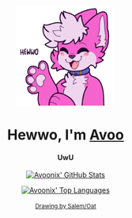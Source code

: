 <div align="center">
	<img src="https://github.com/avoonix/avoonix/raw/master/hewwo.png" alt="Happy pink fox smiling and waving hello" height="200">
</div>

<h1 align="center">Hewwo, I'm <a href="https://avoonix.com/" target="_blank">Avoo</a>
<h4 align="center">UwU</h4>

<div align="center">

[![Avoonix' GitHub Stats](https://github-readme-stats.vercel.app/api?username=avoonix&show_icons=true&theme=omni&include_all_commits=true&count_private=true&title_color=ff55c8&text_color=ff55c8&icon_color=ff55c8&border_color=ff55c8&bg_color=ffd4f1&cache_seconds=62100&border_radius=24)](https://github.com/anuraghazra/github-readme-stats)

[![Avoonix' Top Languages](https://github-readme-stats.vercel.app/api/top-langs/?username=avoonix&langs_count=6&theme=omni&title_color=ff55c8&text_color=ff55c8&icon_color=ff55c8&border_color=ff55c8&bg_color=ffd4f1&cache_seconds=62100&border_radius=24)](https://github.com/anuraghazra/github-readme-stats)

<small><a href="https://www.spookyfoxinc.com/">Drawing by Salem/Oat</a></small>

</div>
